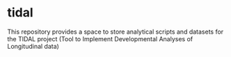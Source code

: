 # tidal
This repository provides a space to store analytical scripts and datasets for the TIDAL project (Tool to Implement Developmental Analyses of Longitudinal data)
